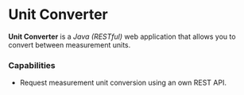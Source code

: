 # Unit Converter

**Unit Converter** is a *Java (RESTful)* web application that allows you to convert between measurement units.

### Capabilities

* Request measurement unit conversion using an own REST API.
